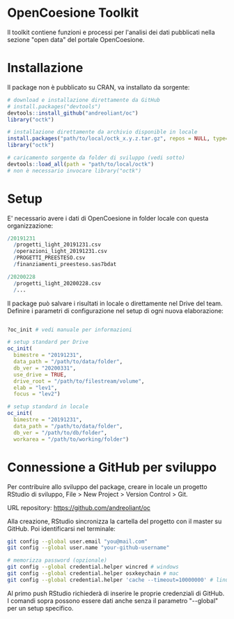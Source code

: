 # OpenCoesione Toolkit


Il toolkit contiene funzioni e processi per l'analisi dei dati pubblicati nella sezione "open data" del portale OpenCoesione.


# Installazione
Il package non è pubblicato su CRAN, va installato da sorgente:

```r
# download e installazione direttamente da GitHub
# install.packages("devtools")
devtools::install_github("andreoliant/oc")
library("octk")

# installazione direttamente da archivio disponible in locale
install.packages("path/to/local/octk_x.y.z.tar.gz", repos = NULL, type="source")
library("octk")

# caricamento sorgente da folder di sviluppo (vedi sotto)
devtools::load_all(path = "path/to/local/octk")
# non è necessario invocare library("octk")
```


# Setup
E' necessario avere i dati di OpenCoesione in folder locale con questa organizzazione:

```r
/20191231
  /progetti_light_20191231.csv
  /operazioni_light_20191231.csv
  /PROGETTI_PREESTESO.csv
  /finanziamenti_preesteso.sas7bdat

/20200228
  /progetti_light_20200228.csv
  /...
```

Il package può salvare i risultati in locale o direttamente nel Drive del team. Definire i parametri di configurazione nel setup di ogni nuova elaborazione:

```r

?oc_init # vedi manuale per informazioni

# setup standard per Drive
oc_init(
  bimestre = "20191231",
  data_path = "/path/to/data/folder",
  db_ver = "20200331",
  use_drive = TRUE,
  drive_root = "/path/to/filestream/volume",
  elab = "lev1",
  focus = "lev2")

# setup standard in locale
oc_init(
  bimestre = "20191231",
  data_path = "/path/to/data/folder",
  db_ver = "/path/to/db/folder",
  workarea = "/path/to/working/folder")

```


# Connessione a GitHub per sviluppo
Per contribuire allo sviluppo del package, creare in locale un progetto RStudio di sviluppo, File > New Project > Version Control > Git.

URL repository: https://github.com/andreoliant/oc

Alla creazione, RStudio sincronizza la cartella del progetto con il master su GitHub. Poi identificarsi nel terminale:

```bash
git config --global user.email "you@mail.com"
git config --global user.name "your-github-username"

# memorizza password (opzionale)
git config --global credential.helper wincred # windows
git config --global credential.helper osxkeychain # mac
git config --global credential.helper 'cache --timeout=10000000' # linux

```

Al primo push RStudio richiederà di inserire le proprie credenziali di GitHub.
I comandi sopra possono essere dati anche senza il parametro "--global" per un setup specifico.

